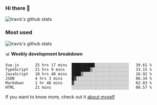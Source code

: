 ### Hi there 👋

<!--
**HondryTravis/HondryTravis** is a ✨ _special_ ✨ repository because its `README.md` (this file) appears on your GitHub profile.

Here are some ideas to get you started:

- 🔭 I’m currently working on ...
- 🌱 I’m currently learning ...
- 👯 I’m looking to collaborate on ...
- 🤔 I’m looking for help with ...
- 💬 Ask me about ...
- 📫 How to reach me: ...
- 😄 Pronouns: ...
- ⚡ Fun fact: ...
-->

![travis's github stats](https://github-readme-stats.vercel.app/api?username=HondryTravis&hide=stars)
### Most used
![travis's github stats](https://github-readme-stats.anuraghazra1.vercel.app/api/top-langs/?username=HondryTravis&layout=compact&hide_title=true)

📊 **Weekly development breakdown**

<!--START_SECTION:waka-->

```text
Vue.js       25 hrs 17 mins  ██████████░░░░░░░░░░░░░░░   39.61 %
TypeScript   21 hrs 9 mins   ████████▒░░░░░░░░░░░░░░░░   33.15 %
JavaScript   10 hrs 48 mins  ████▒░░░░░░░░░░░░░░░░░░░░   16.92 %
JSON         4 hrs 3 mins    █▓░░░░░░░░░░░░░░░░░░░░░░░   06.34 %
Markdown     1 hr 48 mins    ▓░░░░░░░░░░░░░░░░░░░░░░░░   02.83 %
HTML         21 mins         ░░░░░░░░░░░░░░░░░░░░░░░░░   00.57 %
```

<!--END_SECTION:waka-->

If you want to know more, check out it [about myself](https://hondrytravis.github.io/)
